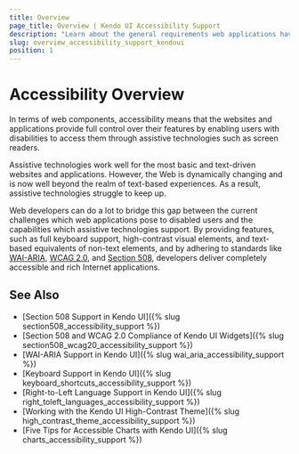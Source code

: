 ```yaml
---
title: Overview
page_title: Overview | Kendo UI Accessibility Support
description: "Learn about the general requirements web applications have to meet to be accessible and the Accessibility support Kendo UI controls provide."
slug: overview_accessibility_support_kendoui
position: 1
---
```


# Accessibility Overview

In terms of web components, accessibility means that the websites and applications provide full control over their features by enabling users with disabilities to access them through assistive technologies such as screen readers.

Assistive technologies work well for the most basic and text-driven websites and applications. However, the Web is dynamically changing and is now well beyond the realm of text-based experiences. As a result, assistive technologies struggle to keep up.

Web developers can do a lot to bridge this gap between the current challenges which web applications pose to disabled users and the capabilities which assistive technologies support. By providing features, such as full keyboard support, high-contrast visual elements, and text-based equivalents of non-text elements, and by adhering to standards like [WAI-ARIA](http://www.w3.org/WAI/PF/aria-practices/), [WCAG 2.0](http://www.w3.org/TR/WCAG20/), and [Section 508](http://www.section508.gov), developers deliver completely accessible and rich Internet applications.

## See Also

* [Section 508 Support in Kendo UI]({% slug section508_accessibility_support %})
* [Section 508 and WCAG 2.0 Compliance of Kendo UI Widgets]({% slug section508_wcag20_accessibility_support %})
* [WAI-ARIA Support in Kendo UI]({% slug wai_aria_accessibility_support %})
* [Keyboard Support in Kendo UI]({% slug keyboard_shortcuts_accessibility_support %})
* [Right-to-Left Language Support in Kendo UI]({% slug right_toleft_languages_accessibility_support %})
* [Working with the Kendo UI High-Contrast Theme]({% slug high_contrast_theme_accessibility_support %})
* [Five Tips for Accessible Charts with Kendo UI]({% slug charts_accessibility_support %})
